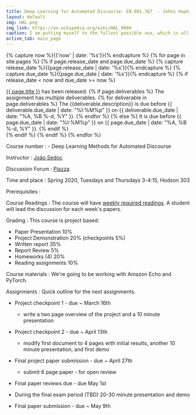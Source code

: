 ```yaml
---
title: Deep Learning for Automated Discourse- EN.601.767  - Johns Hopkins University
layout: default
img: HAL.png
img_link: https://en.wikipedia.org/wiki/HAL_9000
caption: I am putting myself to the fullest possible use, which is all I think that any conscious entity can ever hope to do. 
active_tab: main_page 
---
```



<!-- Display an alert about upcoming homework assignments -->
{% capture now %}{{'now' | date: '%s'}}{% endcapture %}
{% for page in site.pages %}
{% if page.release_date and page.due_date %}
{% capture release_date %}{{page.release_date | date: '%s'}}{% endcapture %}
{% capture due_date %}{{page.due_date | date: '%s'}}{% endcapture %}
{% if release_date < now and due_date >= now %}
<div class="alert alert-info">
<a href="{{page.url}}">{{ page.title }}</a> has been released.  
{% if page.deliverables %}
The assignment has multiple deliverables.
{% for deliverable in page.deliverables %}
The {{deliverable.description}} is due before {{ deliverable.due_date | date: "%I:%M%p" }} on {{ deliverable.due_date | date: "%A, %B %-d, %Y" }}.  
{% endfor %}
{% else %}
It is due before {{ page.due_date | date: "%I:%M%p" }} on {{ page.due_date | date: "%A, %B %-d, %Y" }}.
{% endif %}
</div>
{% endif %}
{% endif %}
{% endfor %}
<!-- End alert for upcoming homework assignments -->


Course number
:  - Deep Learning Methods for Automated Discourse

Instructor
: [João Sedoc](https://sites.google.com/site/jsedoc/)

Discussion Forum
: [Piazza](https://piazza.com/)

Time and place
: Spring 2020, Tuesdays and Thursdays 3-4:15,  Hodson 303

Prerequisites
: 

Course Readings
: The course will have [weekly required readings](readings.html).  A student will lead the discussion for each week's papers.

Grading
: This course is project based:

* Paper Presentation 10% 
* Project Demonstration 20% (checkpoints 5%)
* Written report 35%
* Report Review 5%
* Homeworks (4) 20% 
* Reading assignments 10%

Course materials
: We're going to be working with Amazon Echo and PyTorch.

Assignments
: Quick outline for the next assignments.

* Project checkpoint 1 - due ~ March 16th
  * write a two page overview of the project and a 10 minute presentation

* Project checkpoint 2 - due ~ April 13th
   * modify first document to 4 pages with initial results, another 10 minute presentation, and first demo

* Final project paper submission - due ~ April 27th 
   * submit 6 page paper - for open review

* Final paper reviews due - due May 1st

* During the final exam period (TBD)  20-30 minute presentation and demo

* Final paper submission - due ~ May 9th
